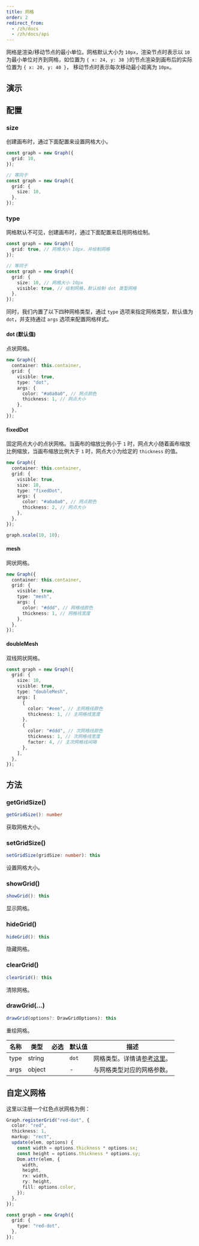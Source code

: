 ```yaml
---
title: 网格
order: 2
redirect_from:
  - /zh/docs
  - /zh/docs/api
---
```


网格是渲染/移动节点的最小单位。网格默认大小为 `10px`，渲染节点时表示以 `10` 为最小单位对齐到网格，如位置为 `{ x: 24, y: 38 }`的节点渲染到画布后的实际位置为 `{ x: 20, y: 40 }`， 移动节点时表示每次移动最小距离为 `10px`。

## 演示

<code id="api-graph-grid" src="@/src/api/grid/playground/index.tsx"></code>

## 配置

### size

创建画布时，通过下面配置来设置网格大小。

```ts
const graph = new Graph({
  grid: 10,
});

// 等同于
const graph = new Graph({
  grid: {
    size: 10,
  },
});
```

### type

网格默认不可见，创建画布时，通过下面配置来启用网格绘制。

```ts
const graph = new Graph({
  grid: true, // 网格大小 10px，并绘制网格
});

// 等同于
const graph = new Graph({
  grid: {
    size: 10, // 网格大小 10px
    visible: true, // 绘制网格，默认绘制 dot 类型网格
  },
});
```

同时，我们内置了以下四种网格类型，通过 `type` 选项来指定网格类型，默认值为 `dot`，并支持通过 `args` 选项来配置网格样式。

#### dot (默认值)

点状网格。

```ts
new Graph({
  container: this.container,
  grid: {
    visible: true,
    type: "dot",
    args: {
      color: "#a0a0a0", // 网点颜色
      thickness: 1, // 网点大小
    },
  },
});
```

#### fixedDot

固定网点大小的点状网格。当画布的缩放比例小于 `1` 时，网点大小随着画布缩放比例缩放，当画布缩放比例大于 `1` 时，网点大小为给定的 `thickness` 的值。

```ts
new Graph({
  container: this.container,
  grid: {
    visible: true,
    size: 10,
    type: "fixedDot",
    args: {
      color: "#a0a0a0", // 网点颜色
      thickness: 2, // 网点大小
    },
  },
});

graph.scale(10, 10);
```

#### mesh

网状网格。

```ts
new Graph({
  container: this.container,
  grid: {
    visible: true,
    type: "mesh",
    args: {
      color: "#ddd", // 网格线颜色
      thickness: 1, // 网格线宽度
    },
  },
});
```

#### doubleMesh

双线网状网格。

```ts
const graph = new Graph({
  grid: {
    size: 10,
    visible: true,
    type: "doubleMesh",
    args: [
      {
        color: "#eee", // 主网格线颜色
        thickness: 1, // 主网格线宽度
      },
      {
        color: "#ddd", // 次网格线颜色
        thickness: 1, // 次网格线宽度
        factor: 4, // 主次网格线间隔
      },
    ],
  },
});
```

## 方法

### getGridSize()

```ts
getGridSize(): number
```

获取网格大小。

### setGridSize()

```ts
setGridSize(gridSize: number): this
```

设置网格大小。

### showGrid()

```ts
showGrid(): this
```

显示网格。

### hideGrid()

```ts
hideGrid(): this
```

隐藏网格。

### clearGrid()

```ts
clearGrid(): this
```

清除网格。

### drawGrid(...)

```ts
drawGrid(options?: DrawGridOptions): this
```

重绘网格。

| 名称 | 类型   | 必选 | 默认值 | 描述                                                   |
|------|--------|:----:|--------|------------------------------------------------------|
| type | string |      | `dot`  | 网格类型。详情请[参考这里](/zh/docs/api/registry/grid)。 |
| args | object |      | -      | 与网格类型对应的网格参数。                              |

## 自定义网格

这里以注册一个红色点状网格为例：

```ts
Graph.registerGrid("red-dot", {
  color: "red",
  thickness: 1,
  markup: "rect",
  update(elem, options) {
    const width = options.thickness * options.sx;
    const height = options.thickness * options.sy;
    Dom.attr(elem, {
      width,
      height,
      rx: width,
      ry: height,
      fill: options.color,
    });
  },
});

const graph = new Graph({
  grid: {
    type: "red-dot",
  },
});
```